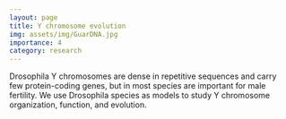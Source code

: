 ```yaml
---
layout: page
title: Y chromosome evolution
img: assets/img/GuarDNA.jpg
importance: 4
category: research
---
```


Drosophila Y chromosomes are dense in repetitive sequences and carry few protein-coding genes, but in most species are important for male fertility.  We use  Drosophila species as models to study Y chromosome organization, function, and evolution.
   